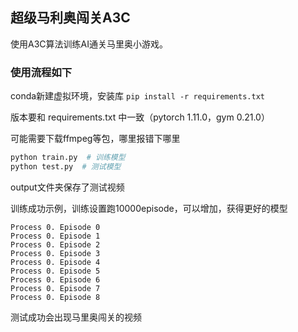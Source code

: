 ## 超级马利奥闯关A3C
使用A3C算法训练AI通关马里奥小游戏。

### 使用流程如下

conda新建虚拟环境，安装库 `pip install -r requirements.txt`

版本要和 requirements.txt 中一致（pytorch 1.11.0，gym 0.21.0）

可能需要下载ffmpeg等包，哪里报错下哪里

```python
python train.py  # 训练模型
python test.py  # 测试模型 
```

output文件夹保存了测试视频

训练成功示例，训练设置跑10000episode，可以增加，获得更好的模型
```
Process 0. Episode 0
Process 0. Episode 1
Process 0. Episode 2
Process 0. Episode 3
Process 0. Episode 4
Process 0. Episode 5
Process 0. Episode 6
Process 0. Episode 7
Process 0. Episode 8
```

测试成功会出现马里奥闯关的视频